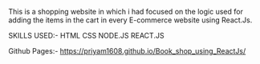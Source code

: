 
This is a shopping website in which i had focused on the logic used for adding the items in the cart in every E-commerce website using React.Js.

SKILLS USED:-
      HTML
      CSS
      NODE.JS
      REACT.JS

Github Pages:- https://priyam1608.github.io/Book_shop_using_ReactJs/
